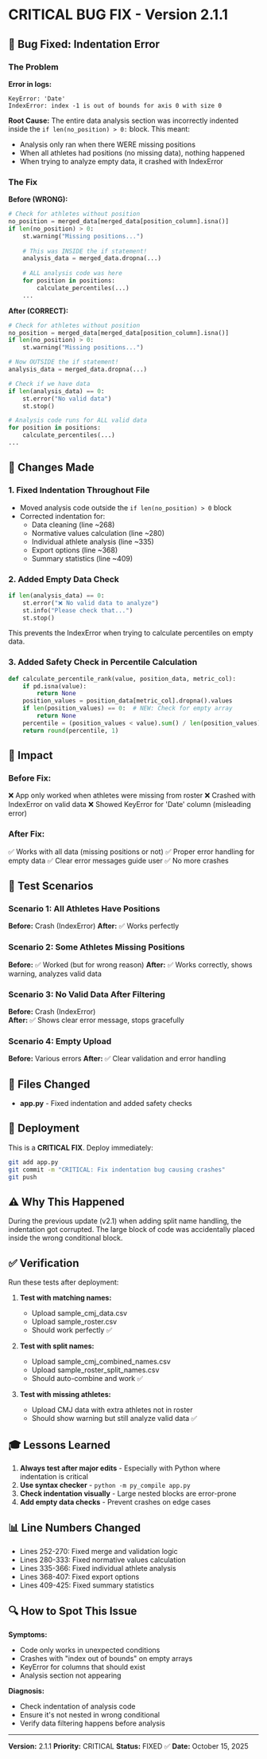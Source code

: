 # CRITICAL BUG FIX - Version 2.1.1

## 🐛 Bug Fixed: Indentation Error

### The Problem

**Error in logs:**
```
KeyError: 'Date'
IndexError: index -1 is out of bounds for axis 0 with size 0
```

**Root Cause:**
The entire data analysis section was incorrectly indented inside the `if len(no_position) > 0:` block. This meant:
- Analysis only ran when there WERE missing positions
- When all athletes had positions (no missing data), nothing happened
- When trying to analyze empty data, it crashed with IndexError

### The Fix

**Before (WRONG):**
```python
# Check for athletes without position
no_position = merged_data[merged_data[position_column].isna()]
if len(no_position) > 0:
    st.warning("Missing positions...")
    
    # This was INSIDE the if statement!
    analysis_data = merged_data.dropna(...)
    
    # ALL analysis code was here
    for position in positions:
        calculate_percentiles(...)
    ...
```

**After (CORRECT):**
```python
# Check for athletes without position
no_position = merged_data[merged_data[position_column].isna()]
if len(no_position) > 0:
    st.warning("Missing positions...")

# Now OUTSIDE the if statement!
analysis_data = merged_data.dropna(...)

# Check if we have data
if len(analysis_data) == 0:
    st.error("No valid data")
    st.stop()

# Analysis code runs for ALL valid data
for position in positions:
    calculate_percentiles(...)
...
```

## 🔧 Changes Made

### 1. Fixed Indentation Throughout File
- Moved analysis code outside the `if len(no_position) > 0` block
- Corrected indentation for:
  - Data cleaning (line ~268)
  - Normative values calculation (line ~280)
  - Individual athlete analysis (line ~335)
  - Export options (line ~368)
  - Summary statistics (line ~409)

### 2. Added Empty Data Check
```python
if len(analysis_data) == 0:
    st.error("❌ No valid data to analyze")
    st.info("Please check that...")
    st.stop()
```

This prevents the IndexError when trying to calculate percentiles on empty data.

### 3. Added Safety Check in Percentile Calculation
```python
def calculate_percentile_rank(value, position_data, metric_col):
    if pd.isna(value):
        return None
    position_values = position_data[metric_col].dropna().values
    if len(position_values) == 0:  # NEW: Check for empty array
        return None
    percentile = (position_values < value).sum() / len(position_values) * 100
    return round(percentile, 1)
```

## 🎯 Impact

### Before Fix:
❌ App only worked when athletes were missing from roster
❌ Crashed with IndexError on valid data
❌ Showed KeyError for 'Date' column (misleading error)

### After Fix:
✅ Works with all data (missing positions or not)
✅ Proper error handling for empty data
✅ Clear error messages guide user
✅ No more crashes

## 🧪 Test Scenarios

### Scenario 1: All Athletes Have Positions
**Before:** Crash (IndexError)
**After:** ✅ Works perfectly

### Scenario 2: Some Athletes Missing Positions
**Before:** ✅ Worked (but for wrong reason)
**After:** ✅ Works correctly, shows warning, analyzes valid data

### Scenario 3: No Valid Data After Filtering
**Before:** Crash (IndexError)  
**After:** ✅ Shows clear error message, stops gracefully

### Scenario 4: Empty Upload
**Before:** Various errors
**After:** ✅ Clear validation and error handling

## 📝 Files Changed

- **app.py** - Fixed indentation and added safety checks

## 🚀 Deployment

This is a **CRITICAL FIX**. Deploy immediately:

```bash
git add app.py
git commit -m "CRITICAL: Fix indentation bug causing crashes"
git push
```

## ⚠️ Why This Happened

During the previous update (v2.1) when adding split name handling, the indentation got corrupted. The large block of code was accidentally placed inside the wrong conditional block.

## ✅ Verification

Run these tests after deployment:

1. **Test with matching names:**
   - Upload sample_cmj_data.csv
   - Upload sample_roster.csv
   - Should work perfectly ✅

2. **Test with split names:**
   - Upload sample_cmj_combined_names.csv
   - Upload sample_roster_split_names.csv
   - Should auto-combine and work ✅

3. **Test with missing athletes:**
   - Upload CMJ data with extra athletes not in roster
   - Should show warning but still analyze valid data ✅

## 🎓 Lessons Learned

1. **Always test after major edits** - Especially with Python where indentation is critical
2. **Use syntax checker** - `python -m py_compile app.py`
3. **Check indentation visually** - Large nested blocks are error-prone
4. **Add empty data checks** - Prevent crashes on edge cases

## 📊 Line Numbers Changed

- Lines 252-270: Fixed merge and validation logic
- Lines 280-333: Fixed normative values calculation
- Lines 335-366: Fixed individual athlete analysis
- Lines 368-407: Fixed export options
- Lines 409-425: Fixed summary statistics

## 🔍 How to Spot This Issue

**Symptoms:**
- Code only works in unexpected conditions
- Crashes with "index out of bounds" on empty arrays
- KeyError for columns that should exist
- Analysis section not appearing

**Diagnosis:**
- Check indentation of analysis code
- Ensure it's not nested in wrong conditional
- Verify data filtering happens before analysis

---

**Version:** 2.1.1
**Priority:** CRITICAL
**Status:** FIXED ✅
**Date:** October 15, 2025

